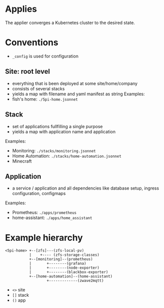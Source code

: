 # Applies
The applier converges a Kubernetes cluster to the desired state.


# Conventions
- `_config` is used for configuration

## Site: root level
- everything that is been deployed at some site/home/company
- consists of several stacks
- yields a map with filename and yaml manifest as string
Examples:
- fish's home: `./5pi-home.jsonnet`


## Stack
- set of applications fullfilling a single purpose
- yields a map with application name and application

Examples:
- Monitoring: `./stacks/monitoring.jsonnet`
- Home Automation: `./stacks/home-automation.jsonnet`
- Minecraft

## Application
- a service / application and all dependencies like database setup, ingress
  configuration, configmaps

Examples:
- Prometheus: `./apps/prometheus`
- home-assistant: `./apps/home_assistant`

# Example hierarchy
```
<5pi-home> +--[zfs]---(zfs-local-pv)
           |    +---- (zfs-storage-classes)
           +--[monitoring]--(prometheus)
           |       +--------(grafana)
           |       +--------(node-exporter)
           |       +--------(blackbox-exporter)
           +--[home-automation]--(home-assistant)
                   +-------------(zwave2mqtt)
```
- `<>` site
- `[]` stack
- `()` app
